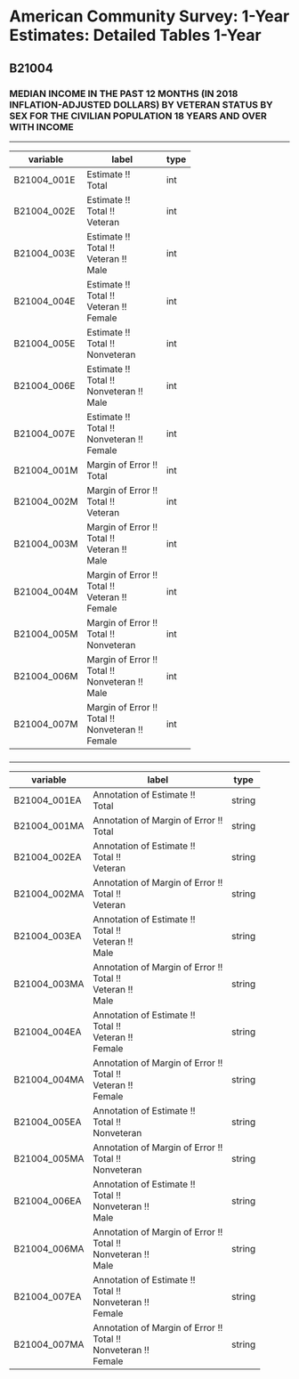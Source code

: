# American Community Survey: 1-Year Estimates: Detailed Tables 1-Year

## B21004

### MEDIAN INCOME IN THE PAST 12 MONTHS (IN 2018 INFLATION-ADJUSTED DOLLARS) BY VETERAN STATUS BY SEX FOR THE CIVILIAN POPULATION 18 YEARS AND OVER WITH INCOME

___

| variable | label | type |
| ----- | ----- | ----- |
| B21004_001E | Estimate !!<br>Total | int |
| B21004_002E | Estimate !!<br>Total !!<br>Veteran | int |
| B21004_003E | Estimate !!<br>Total !!<br>Veteran !!<br>Male | int |
| B21004_004E | Estimate !!<br>Total !!<br>Veteran !!<br>Female | int |
| B21004_005E | Estimate !!<br>Total !!<br>Nonveteran | int |
| B21004_006E | Estimate !!<br>Total !!<br>Nonveteran !!<br>Male | int |
| B21004_007E | Estimate !!<br>Total !!<br>Nonveteran !!<br>Female | int |
| B21004_001M | Margin of Error !!<br>Total | int |
| B21004_002M | Margin of Error !!<br>Total !!<br>Veteran | int |
| B21004_003M | Margin of Error !!<br>Total !!<br>Veteran !!<br>Male | int |
| B21004_004M | Margin of Error !!<br>Total !!<br>Veteran !!<br>Female | int |
| B21004_005M | Margin of Error !!<br>Total !!<br>Nonveteran | int |
| B21004_006M | Margin of Error !!<br>Total !!<br>Nonveteran !!<br>Male | int |
| B21004_007M | Margin of Error !!<br>Total !!<br>Nonveteran !!<br>Female | int |
### 

___

| variable | label | type |
| ----- | ----- | ----- |
| B21004_001EA | Annotation of Estimate !!<br>Total | string |
| B21004_001MA | Annotation of Margin of Error !!<br>Total | string |
| B21004_002EA | Annotation of Estimate !!<br>Total !!<br>Veteran | string |
| B21004_002MA | Annotation of Margin of Error !!<br>Total !!<br>Veteran | string |
| B21004_003EA | Annotation of Estimate !!<br>Total !!<br>Veteran !!<br>Male | string |
| B21004_003MA | Annotation of Margin of Error !!<br>Total !!<br>Veteran !!<br>Male | string |
| B21004_004EA | Annotation of Estimate !!<br>Total !!<br>Veteran !!<br>Female | string |
| B21004_004MA | Annotation of Margin of Error !!<br>Total !!<br>Veteran !!<br>Female | string |
| B21004_005EA | Annotation of Estimate !!<br>Total !!<br>Nonveteran | string |
| B21004_005MA | Annotation of Margin of Error !!<br>Total !!<br>Nonveteran | string |
| B21004_006EA | Annotation of Estimate !!<br>Total !!<br>Nonveteran !!<br>Male | string |
| B21004_006MA | Annotation of Margin of Error !!<br>Total !!<br>Nonveteran !!<br>Male | string |
| B21004_007EA | Annotation of Estimate !!<br>Total !!<br>Nonveteran !!<br>Female | string |
| B21004_007MA | Annotation of Margin of Error !!<br>Total !!<br>Nonveteran !!<br>Female | string |


